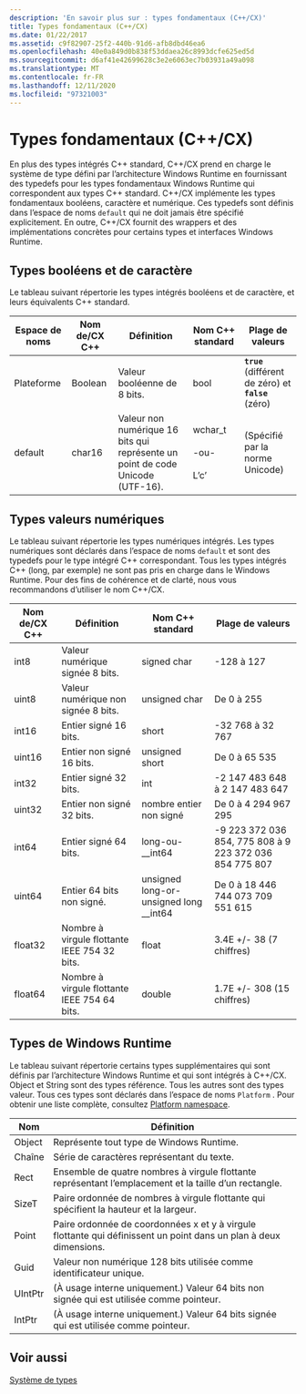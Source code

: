 ```yaml
---
description: 'En savoir plus sur : types fondamentaux (C++/CX)'
title: Types fondamentaux (C++/CX)
ms.date: 01/22/2017
ms.assetid: c9f82907-25f2-440b-91d6-afb8dbd46ea6
ms.openlocfilehash: 40e0a849d0b838f53ddaea26c8993dcfe625ed5d
ms.sourcegitcommit: d6af41e42699628c3e2e6063ec7b03931a49a098
ms.translationtype: MT
ms.contentlocale: fr-FR
ms.lasthandoff: 12/11/2020
ms.locfileid: "97321003"
---
```

# <a name="fundamental-types-ccx"></a>Types fondamentaux (C++/CX)

En plus des types intégrés C++ standard, C++/CX prend en charge le système de type défini par l’architecture Windows Runtime en fournissant des typedefs pour les types fondamentaux Windows Runtime qui correspondent aux types C++ standard. C++/CX implémente les types fondamentaux booléens, caractère et numérique. Ces typedefs sont définis dans l’espace de noms `default` qui ne doit jamais être spécifié explicitement. En outre, C++/CX fournit des wrappers et des implémentations concrètes pour certains types et interfaces Windows Runtime.

## <a name="boolean-and-character-types"></a>Types booléens et de caractère

Le tableau suivant répertorie les types intégrés booléens et de caractère, et leurs équivalents C++ standard.

|Espace de noms|Nom de/CX C++|Définition|Nom C++ standard|Plage de valeurs|
|---------------|-----------------------------------------------------------------------|----------------|-------------------------|---------------------|
|Plateforme|Boolean|Valeur booléenne de 8 bits.|bool|**`true`** (différent de zéro) et **`false`** (zéro)|
|default|char16|Valeur non numérique 16 bits qui représente un point de code Unicode (UTF-16).|wchar_t<br /><br /> -ou-<br /><br /> L’c’|(Spécifié par la norme Unicode)|

## <a name="numeric-types"></a>Types valeurs numériques

Le tableau suivant répertorie les types numériques intégrés. Les types numériques sont déclarés dans l’espace de noms `default` et sont des typedefs pour le type intégré C++ correspondant. Tous les types intégrés C++ (long, par exemple) ne sont pas pris en charge dans le Windows Runtime. Pour des fins de cohérence et de clarté, nous vous recommandons d’utiliser le nom C++/CX.

|Nom de/CX C++|Définition|Nom C++ standard|Plage de valeurs|
|-----------------------------------------------------------------------|----------------|-------------------------|---------------------|
|int8|Valeur numérique signée 8 bits.|signed char|-128 à 127|
|uint8|Valeur numérique non signée 8 bits.|unsigned char|De 0 à 255|
|int16|Entier signé 16 bits.|short|-32 768 à 32 767|
|uint16|Entier non signé 16 bits.|unsigned short|De 0 à 65 535|
|int32|Entier signé 32 bits.|int|-2 147 483 648 à 2 147 483 647|
|uint32|Entier non signé 32 bits.|nombre entier non signé|De 0 à 4 294 967 295|
|int64|Entier signé 64 bits.|long-ou-__int64|-9 223 372 036 854, 775 808 à 9 223 372 036 854 775 807|
|uint64|Entier 64 bits non signé.|unsigned long-or-unsigned long __int64|De 0 à 18 446 744 073 709 551 615|
|float32|Nombre à virgule flottante IEEE 754 32 bits.|float|3.4E +/- 38 (7 chiffres)|
|float64|Nombre à virgule flottante IEEE 754 64 bits.|double|1.7E +/- 308 (15 chiffres)|

## <a name="windows-runtime-types"></a>Types de Windows Runtime

Le tableau suivant répertorie certains types supplémentaires qui sont définis par l’architecture Windows Runtime et qui sont intégrés à C++/CX. Object et String sont des types référence. Tous les autres sont des types valeur. Tous ces types sont déclarés dans l’espace de noms `Platform` . Pour obtenir une liste complète, consultez [Platform namespace](../cppcx/platform-namespace-c-cx.md).

|Nom|Définition|
|----------|----------------|
|Object|Représente tout type de Windows Runtime.|
|Chaîne|Série de caractères représentant du texte.|
|Rect|Ensemble de quatre nombres à virgule flottante représentant l’emplacement et la taille d’un rectangle.|
|SizeT|Paire ordonnée de nombres à virgule flottante qui spécifient la hauteur et la largeur.|
|Point|Paire ordonnée de coordonnées x et y à virgule flottante qui définissent un point dans un plan à deux dimensions.|
|Guid|Valeur non numérique 128 bits utilisée comme identificateur unique.|
|UIntPtr|(À usage interne uniquement.) Valeur 64 bits non signée qui est utilisée comme pointeur.|
|IntPtr|(À usage interne uniquement.)  Valeur 64 bits signée qui est utilisée comme pointeur.|

## <a name="see-also"></a>Voir aussi

[Système de types](../cppcx/type-system-c-cx.md)
